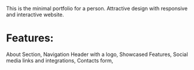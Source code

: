 This is the minimal portfolio for a person. Attractive design with responsive and interactive website.

# Features:
About Section,
Navigation Header with a logo,
Showcased Features,
Social media links and integrations,
Contacts form,
